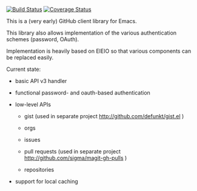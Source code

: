 [![Build Status](https://travis-ci.org/sigma/gh.el.png?branch=master)](https://travis-ci.org/sigma/gh.el)
[![Coverage Status](https://coveralls.io/repos/github/sigma/gh.el/badge.svg?branch=master)](https://coveralls.io/github/sigma/gh.el?branch=master)

This is a (very early) GitHub client library for Emacs.

This library also allows implementation of the various authentication schemes (password, OAuth).

Implementation is heavily based on EIEIO so that various components can be replaced easily.

Current state:
* basic API v3 handler

* functional password- and oauth-based authentication

* low-level APIs

  * gist (used in separate project http://github.com/defunkt/gist.el )

  * orgs

  * issues

  * pull requests (used in separate project http://github.com/sigma/magit-gh-pulls )

  * repositories

* support for local caching
